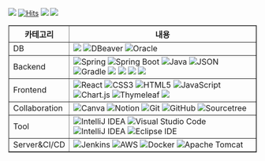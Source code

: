 <!-- Header Content -->
<img src="https://readme-typing-svg.herokuapp.com?font=Fira+Code&pause=1000&center=true&vCenter=true&random=false&width=400&lines=%F0%9F%91%8B+Welcome+WonIl+Goh+GitHub!"/> [![Hits](https://hits.seeyoufarm.com/api/count/incr/badge.svg?url=https%3A%2F%2Fgithub.com%2FGohWonil&count_bg=%2392988E&title_bg=%232247B2&icon=&icon_color=%23E7E7E7&title=visit&edge_flat=false)](https://hits.seeyoufarm.com)  <a href="https://url.kr/nylf4q"><img src="https://img.shields.io/badge/Link_Notion-E4405F?style=social&logo=notion&link=https://url.kr/nylf4q"/></a> <a href="mailto:kwi5124@naver.com"> <img src="https://img.shields.io/badge/Send_Email_Naver-E4405F?style=social&logo=Naver&link=https://url.kr/nylf4q"/></a>

<!-- My Stacks -->
<table border="1" align="center">
  <tr>
    <th>카테고리</th>
    <th>내용</th>
  </tr>
  <tr>
    <td>DB</td>
    <td>
      <img src="https://img.shields.io/badge/SQLDeveloper-F80000?style=flat&logo=&logoColor=white"> 
      <img src="https://img.shields.io/badge/dbeaver-382923?style=flat-square&logo=dbeaver&logoColor=white" alt="DBeaver">
      <img src="https://img.shields.io/badge/Oracle-F80000?style=flat-square&logo=Oracle&logoColor=white" alt="Oracle">
    </td>
  </tr>
  <tr>
    <td>Backend</td>
    <td>
      <img src="https://img.shields.io/badge/Spring-6DB33F?style=flat-square&logo=spring&logoColor=white" alt="Spring">
      <img src="https://img.shields.io/badge/Spring_Boot-F2F4F9?style=flat-square&logo=spring-boot" alt="Spring Boot">
      <img src="https://img.shields.io/badge/java-%23ED8B00.svg?style=flat-square&logo=openjdk&logoColor=white" alt="Java">
      <img src="https://img.shields.io/badge/json-5E5C5C?style=flat-square&logo=json&logoColor=white" alt="JSON">   
      <img src="https://img.shields.io/badge/Gradle-02303A.svg?style=flat-square&logo=Gradle&logoColor=white" alt="Gradle">
      <img src="https://img.shields.io/badge/Spring Security-6DB33F?style=flat&logo=springsecurity&logoColor=white">
      <img src="https://img.shields.io/badge/SpringDataJPA-6DB33F?style=flat&logo=&logoColor=white">
      <img src="https://img.shields.io/badge/JQuery-0769AD?style=flat&logo=jquery&logoColor=white">
      <img src="https://img.shields.io/badge/Ajax-00758F?style=flat&logo=ajax&logoColor=white">
    </td>
  </tr>
  <tr>
    <td>Frontend</td>
    <td>
      <img src="https://img.shields.io/badge/React-20232A?style=flat-square&logo=react&logoColor=61DAFB" alt="React">
      <img src="https://img.shields.io/badge/CSS3-1572B6?style=flat-square&logo=css3&logoColor=white" alt="CSS3">
      <img src="https://img.shields.io/badge/HTML5-E34F26?style=flat-square&logo=html5&logoColor=white" alt="HTML5">
      <img src="https://img.shields.io/badge/JavaScript-323330?style=flat-square&logo=javascript&logoColor=F7DF1E" alt="JavaScript">
      <img src="https://img.shields.io/badge/Chart%20js-FF6384?style=flat-square&logo=chartdotjs&logoColor=white" alt="Chart.js">
      <img src="https://img.shields.io/badge/Thymeleaf-005F0F?style=flat-square&logo=Thymeleaf&logoColor=white" alt="Thymeleaf">
      <img src="https://img.shields.io/badge/Bootstrap-563D7C?style=flat-square&logo=bootstrap&logoColor=white  alt="bootstrap">
    </td>
  </tr>
  <tr>
    <td>Collaboration</td>
    <td>
      <img src="https://img.shields.io/badge/Canva-%2300C4CC.svg?&style=flat-square&logo=Canva&logoColor=white" alt="Canva">
      <img src="https://img.shields.io/badge/Notion-000000?style=flat-square&logo=notion&logoColor=white" alt="Notion">
      <img src="https://img.shields.io/badge/GIT-E44C30?style=flat-square&logo=git&logoColor=white" alt="Git">
      <img src="https://img.shields.io/badge/GitHub-100000?style=flat-square&logo=github&logoColor=white" alt="GitHub">
      <img src="https://img.shields.io/badge/Sourcetree-0052CC?style=flat-square&logo=Sourcetree&logoColor=white" alt="Sourcetree">
    </td>
  </tr>
  <tr>
    <td>Tool</td>
    <td>
      <img src="https://img.shields.io/badge/IntelliJ_IDEA-000000.svg?style=flat-square&logo=intellij-idea&logoColor=white" alt="IntelliJ IDEA">
      <img src="https://img.shields.io/badge/Visual_Studio_Code-0078D4?style=flat-square&logo=visual%20studio%20code&logoColor=white" alt="Visual Studio Code">
      <img src="https://img.shields.io/badge/IntelliJIDEA-4285F4?style=flat-square&logo=intellij-idea&logoColor=white" alt="IntelliJ IDEA">
      <img src="https://img.shields.io/badge/EclipseIDE-4285F4?style=flat-square&logo=eclipse-ide&logoColor=white" alt="Eclipse IDE">
    </td>
  </tr>
  <tr>
    <td>Server&CI/CD</td>
    <td>
      <img src="https://img.shields.io/badge/jenkins-%232C5263.svg?style=flat-square&logo=jenkins&logoColor=white" alt="Jenkins">
      <img src="https://img.shields.io/badge/AWS-%23FF9900.svg?style=flat-square&logo=amazon-aws&logoColor=white" alt="AWS">
      <img src="https://img.shields.io/badge/docker-%230db7ed.svg?style=flat-square&logo=docker&logoColor=white" alt="Docker">
      <img src="https://img.shields.io/badge/apache%20tomcat-%23F8DC75.svg?style=flat-square&logo=apache-tomcat&logoColor=black" alt="Apache Tomcat">
    </td>
  </tr>
</table>

<!--
<div align="center">
  
![GitHub stats](https://github-readme-stats.vercel.app/api?username=GohWonil&show_icons=true&theme=radical), [![Top Langs](https://github-readme-stats.vercel.app/api/top-langs/?username=GohWonil&layout=donut)](https://github.com/GohWonil/github-readme-stats)

</div>
-->

<!--
[![Top Langs](https://github-readme-stats.vercel.app/api/top-langs/?username=GohWonil&layout=compact&card_width=445&hide=html,css)](https://github.com/GohWonil)
-->
